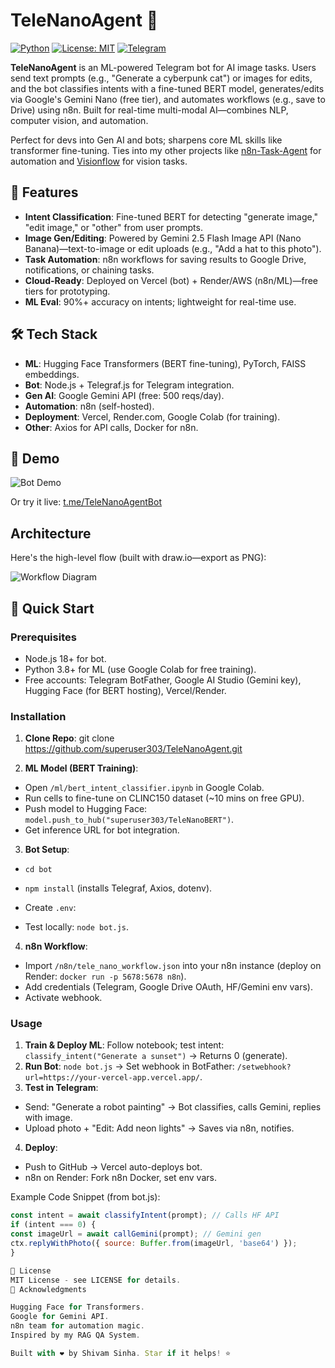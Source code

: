 # TeleNanoAgent 🚀

[![Python](https://img.shields.io/badge/Python-3.8%2B-blue)](https://www.python.org/)
[![License: MIT](https://img.shields.io/badge/License-MIT-yellow.svg)](https://opensource.org/licenses/MIT)
[![Telegram](https://img.shields.io/badge/Telegram-Bot-purple)](https://t.me/your_bot_username) <!-- Replace with live bot link after deploy -->

**TeleNanoAgent** is an ML-powered Telegram bot for AI image tasks. Users send text prompts (e.g., "Generate a cyberpunk cat") or images for edits, and the bot classifies intents with a fine-tuned BERT model, generates/edits via Google's Gemini Nano (free tier), and automates workflows (e.g., save to Drive) using n8n. Built for real-time multi-modal AI—combines NLP, computer vision, and automation.

Perfect for devs into Gen AI and bots; sharpens core ML skills like transformer fine-tuning. Ties into my other projects like [n8n-Task-Agent](https://github.com/superuser303/n8n-Task-Agent) for automation and [Visionflow](https://github.com/superuser303/Visionflow) for vision tasks.

## 🎯 Features
- **Intent Classification**: Fine-tuned BERT for detecting "generate image," "edit image," or "other" from user prompts.
- **Image Gen/Editing**: Powered by Gemini 2.5 Flash Image API (Nano Banana)—text-to-image or edit uploads (e.g., "Add a hat to this photo").
- **Task Automation**: n8n workflows for saving results to Google Drive, notifications, or chaining tasks.
- **Cloud-Ready**: Deployed on Vercel (bot) + Render/AWS (n8n/ML)—free tiers for prototyping.
- **ML Eval**: 90%+ accuracy on intents; lightweight for real-time use.

## 🛠 Tech Stack
- **ML**: Hugging Face Transformers (BERT fine-tuning), PyTorch, FAISS embeddings.
- **Bot**: Node.js + Telegraf.js for Telegram integration.
- **Gen AI**: Google Gemini API (free: 500 reqs/day).
- **Automation**: n8n (self-hosted).
- **Deployment**: Vercel, Render.com, Google Colab (for training).
- **Other**: Axios for API calls, Docker for n8n.

## 📸 Demo
![Bot Demo](demo.gif) <!-- Upload a GIF of bot chat (record in Telegram: prompt → image output) -->

Or try it live: [t.me/TeleNanoAgentBot](https://t.me/your_bot_username) <!-- Add after deploy -->

## Architecture
Here's the high-level flow (built with draw.io—export as PNG):

![Workflow Diagram](architecture.png)
<!-- 
Telegram Input → BERT Intent API (HF) → Gemini Nano Gen/Edit → n8n Workflow (Save/Notify) → Bot Reply
-->

## 🚀 Quick Start
### Prerequisites
- Node.js 18+ for bot.
- Python 3.8+ for ML (use Google Colab for free training).
- Free accounts: Telegram BotFather, Google AI Studio (Gemini key), Hugging Face (for BERT hosting), Vercel/Render.

### Installation
1. **Clone Repo**: git clone https://github.com/superuser303/TeleNanoAgent.git

2. **ML Model (BERT Training)**:
- Open `/ml/bert_intent_classifier.ipynb` in Google Colab.
- Run cells to fine-tune on CLINC150 dataset (~10 mins on free GPU).
- Push model to Hugging Face: `model.push_to_hub("superuser303/TeleNanoBERT")`.
- Get inference URL for bot integration.

3. **Bot Setup**:
- `cd bot`
- `npm install` (installs Telegraf, Axios, dotenv).
- Create `.env`:

- Test locally: `node bot.js`.

4. **n8n Workflow**:
- Import `/n8n/tele_nano_workflow.json` into your n8n instance (deploy on Render: `docker run -p 5678:5678 n8n`).
- Add credentials (Telegram, Google Drive OAuth, HF/Gemini env vars).
- Activate webhook.

### Usage
1. **Train & Deploy ML**: Follow notebook; test intent: `classify_intent("Generate a sunset")` → Returns 0 (generate).
2. **Run Bot**: `node bot.js` → Set webhook in BotFather: `/setwebhook?url=https://your-vercel-app.vercel.app/`.
3. **Test in Telegram**:
- Send: "Generate a robot painting" → Bot classifies, calls Gemini, replies with image.
- Upload photo + "Edit: Add neon lights" → Saves via n8n, notifies.
4. **Deploy**:
- Push to GitHub → Vercel auto-deploys bot.
- n8n on Render: Fork n8n Docker, set env vars.

Example Code Snippet (from bot.js):
```javascript
const intent = await classifyIntent(prompt); // Calls HF API
if (intent === 0) {
const imageUrl = await callGemini(prompt); // Gemini gen
ctx.replyWithPhoto({ source: Buffer.from(imageUrl, 'base64') });
}

📄 License
MIT License - see LICENSE for details.
🙏 Acknowledgments

Hugging Face for Transformers.
Google for Gemini API.
n8n team for automation magic.
Inspired by my RAG QA System.

Built with ❤️ by Shivam Sinha. Star if it helps! ⭐